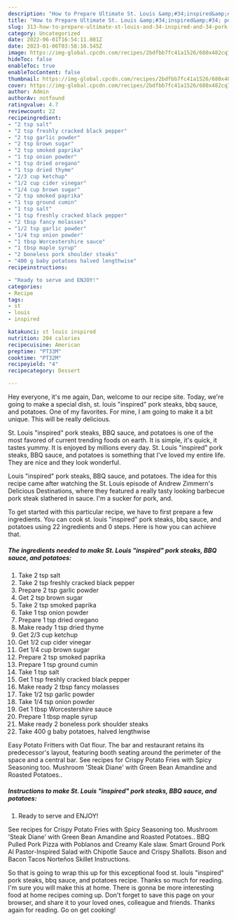 ```yaml
---
description: "How to Prepare Ultimate St. Louis &amp;#34;inspired&amp;#34; pork steaks, BBQ sauce, and potatoes"
title: "How to Prepare Ultimate St. Louis &amp;#34;inspired&amp;#34; pork steaks, BBQ sauce, and potatoes"
slug: 313-how-to-prepare-ultimate-st-louis-and-34-inspired-and-34-pork-steaks-bbq-sauce-and-potatoes
category: Uncategorized
date: 2022-06-01T16:54:11.801Z
date: 2023-01-06T03:58:10.545Z
image: https://img-global.cpcdn.com/recipes/2bdfbb7fc41a1526/680x482cq70/st-louis-inspired-pork-steaks-bbq-sauce-and-potatoes-recipe-main-photo.jpg
hideToc: false
enableToc: true
enableTocContent: false
thumbnail: https://img-global.cpcdn.com/recipes/2bdfbb7fc41a1526/680x482cq70/st-louis-inspired-pork-steaks-bbq-sauce-and-potatoes-recipe-main-photo.jpg
cover: https://img-global.cpcdn.com/recipes/2bdfbb7fc41a1526/680x482cq70/st-louis-inspired-pork-steaks-bbq-sauce-and-potatoes-recipe-main-photo.jpg
author: Admin
authorAv: notfound
ratingvalue: 4.7
reviewcount: 22
recipeingredient:
- "2 tsp salt"
- "2 tsp freshly cracked black pepper"
- "2 tsp garlic powder"
- "2 tsp brown sugar"
- "2 tsp smoked paprika"
- "1 tsp onion powder"
- "1 tsp dried oregano"
- "1 tsp dried thyme"
- "2/3 cup ketchup"
- "1/2 cup cider vinegar"
- "1/4 cup brown sugar"
- "2 tsp smoked paprika"
- "1 tsp ground cumin"
- "1 tsp salt"
- "1 tsp freshly cracked black pepper"
- "2 tbsp fancy molasses"
- "1/2 tsp garlic powder"
- "1/4 tsp onion powder"
- "1 tbsp Worcestershire sauce"
- "1 tbsp maple syrup"
- "2 boneless pork shoulder steaks"
- "400 g baby potatoes halved lengthwise"
recipeinstructions:

- "Ready to serve and ENJOY!"
categories:
- Recipe
tags:
- st
- louis
- inspired

katakunci: st louis inspired 
nutrition: 204 calories
recipecuisine: American
preptime: "PT33M"
cooktime: "PT32M"
recipeyield: "4"
recipecategory: Dessert

---
```



Hey everyone, it's me again, Dan, welcome to our recipe site. Today, we're going to make a special dish, st. louis &#34;inspired&#34; pork steaks, bbq sauce, and potatoes. One of my favorites. For mine, I am going to make it a bit unique. This will be really delicious.

St. Louis &#34;inspired&#34; pork steaks, BBQ sauce, and potatoes is one of the most favored of current trending foods on earth. It is simple, it's quick, it tastes yummy. It is enjoyed by millions every day. St. Louis &#34;inspired&#34; pork steaks, BBQ sauce, and potatoes is something that I've loved my entire life. They are nice and they look wonderful.

Louis &#34;inspired&#34; pork steaks, BBQ sauce, and potatoes. The idea for this recipe came after watching the St. Louis episode of Andrew Zimmern&#39;s Delicious Destinations, where they featured a really tasty looking barbecue pork steak slathered in sauce. I&#39;m a sucker for pork, and.


To get started with this particular recipe, we have to first prepare a few ingredients. You can cook st. louis &#34;inspired&#34; pork steaks, bbq sauce, and potatoes using 22 ingredients and 0 steps. Here is how you can achieve that.

<!--inarticleads1-->

##### The ingredients needed to make St. Louis &#34;inspired&#34; pork steaks, BBQ sauce, and potatoes:

1. Take 2 tsp salt
1. Take 2 tsp freshly cracked black pepper
1. Prepare 2 tsp garlic powder
1. Get 2 tsp brown sugar
1. Take 2 tsp smoked paprika
1. Take 1 tsp onion powder
1. Prepare 1 tsp dried oregano
1. Make ready 1 tsp dried thyme
1. Get 2/3 cup ketchup
1. Get 1/2 cup cider vinegar
1. Get 1/4 cup brown sugar
1. Prepare 2 tsp smoked paprika
1. Prepare 1 tsp ground cumin
1. Take 1 tsp salt
1. Get 1 tsp freshly cracked black pepper
1. Make ready 2 tbsp fancy molasses
1. Take 1/2 tsp garlic powder
1. Take 1/4 tsp onion powder
1. Get 1 tbsp Worcestershire sauce
1. Prepare 1 tbsp maple syrup
1. Make ready 2 boneless pork shoulder steaks
1. Take 400 g baby potatoes, halved lengthwise


Easy Potato Fritters with Oat flour. The bar and restaurant retains its predecessor&#39;s layout, featuring booth seating around the perimeter of the space and a central bar. See recipes for Crispy Potato Fries with Spicy Seasoning too. Mushroom &#39;Steak Diane&#39; with Green Bean Amandine and Roasted Potatoes.. 

<!--inarticleads2-->

##### Instructions to make St. Louis &#34;inspired&#34; pork steaks, BBQ sauce, and potatoes:


1. Ready to serve and ENJOY!

See recipes for Crispy Potato Fries with Spicy Seasoning too. Mushroom &#39;Steak Diane&#39; with Green Bean Amandine and Roasted Potatoes.. BBQ Pulled Pork Pizza with Poblanos and Creamy Kale slaw. Smart Ground Pork Al Pastor-Inspired Salad with Chipotle Sauce and Crispy Shallots. Bison and Bacon Tacos Norteños Skillet Instructions. 

So that is going to wrap this up for this exceptional food st. louis &#34;inspired&#34; pork steaks, bbq sauce, and potatoes recipe. Thanks so much for reading. I'm sure you will make this at home. There is gonna be more interesting food at home recipes coming up. Don't forget to save this page on your browser, and share it to your loved ones, colleague and friends. Thanks again for reading. Go on get cooking!

